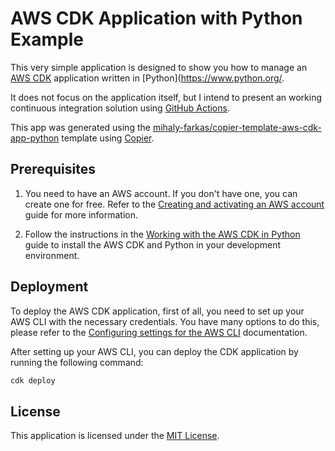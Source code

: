 #   AWS CDK Application with Python Example

This very simple application is designed to show you how to manage an [AWS CDK](https://aws.amazon.com/cdk/) 
application written in [Python](https://www.python.org/.

It does not focus on the application itself, but I intend to present an  working continuous integration solution using 
[GitHub Actions](https://github.com/features/actions).

This app was generated using the 
[mihaly-farkas/copier-template-aws-cdk-app-python](https://github.com/mihaly-farkas/copier-template-aws-cdk-app-python) 
template using [Copier](https://copier.readthedocs.io/en/stable/).

## Prerequisites

1. You need to have an AWS account. If you don't have one, you can create one for free. Refer to the
   [Creating and activating an AWS account](https://aws.amazon.com/premiumsupport/knowledge-center/create-and-activate-aws-account/)
   guide for more information.

2. Follow the instructions in the
   [Working with the AWS CDK in Python](https://docs.aws.amazon.com/cdk/v2/guide/work-with-cdk-python.html) guide to
   install the AWS CDK and Python in your development environment.

## Deployment

To deploy the AWS CDK application, first of all, you need to set up your AWS CLI with the necessary credentials.
You have many options to do this, please refer to the
[Configuring settings for the AWS CLI](https://docs.aws.amazon.com/cli/latest/userguide/cli-chap-configure.html)
documentation.

After setting up your AWS CLI, you can deploy the CDK application by running the following command:

```bash
cdk deploy
```

## License <a name="License"></a>

This application is licensed under the [MIT License](LICENSE).
